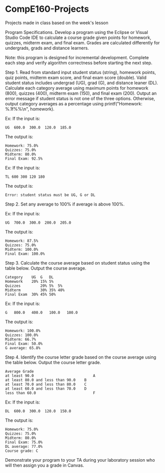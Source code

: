 # CompE160-Projects
Projects made in class based on the week's lesson

Program Specifications. Develop a program using the Eclipse or Visual Studio Code IDE to calculate a course grade given points for homework, quizzes, midterm exam, and final exam. Grades are calculated differently for undergrads, grads and distance learners. 

Note: this program is designed for incremental development. Complete each step and verify algorithm correctness before starting the next step.

Step 1. Read from standard input student status (string), homework points, quiz points, midterm exam score, and final exam score (double). Valid student status includes undergrad (UG), grad (G), and distance leaner (DL). Calculate each category average using maximum points for homework (800), quizzes (400), midterm exam (150), and final exam (200). Output an error message if student status is not one of the three options. Otherwise, output category averages as a percentage using printf("Homework: %.1f%%\n", homework).

Ex: If the input is:

    UG  600.0  300.0  120.0  185.0
The output is:

    Homework: 75.0%
    Quizzes: 75.0%
    Midterm: 80.0%
    Final Exam: 92.5%
Ex: If the input is:

    TL 600 300 120 180
The output is:

    Error: student status must be UG, G or DL

Step 2. Set any average to 100% if average is above 100%.

Ex: If the input is:

    UG  700.0  300.0  200.0  205.0
The output is:

    Homework: 87.5%
    Quizzes: 75.0%
    Midterm: 100.0%
    Final Exam: 100.0%

Step 3. Calculate the course average based on student status using the table below. Output the course average.

    Category	UG	G	DL
    Homework	20%	15%	5%
    Quizzes	        20%	5%	5%
    Midterm	        30%	35%	40%
    Final Exam	30%	45%	50%

Ex: If the input is:

    G   800.0   400.0   100.0   100.0
The output is:

    Homework: 100.0%
    Quizzes: 100.0%
    Midterm: 66.7%
    Final Exam: 50.0%
    G average: 65.8%

Step 4. Identify the course letter grade based on the course average using the table below. Output the course letter grade.

    Average	Grade
    at least 90.0	                        A
    at least 80.0 and less than 90.0	B
    at least 70.0 and less than 80.0	C
    at least 60.0 and less than 70.0	D
    less than 60.0	                        F

Ex: If the input is:

    DL  600.0  300.0  120.0  150.0
The output is:

    Homework: 75.0%
    Quizzes: 75.0%
    Midterm: 80.0%
    Final Exam: 75.0%
    DL average: 77.0%
    Course grade: C
 
Demonstrate your program to your TA during your laboratory session who will then assign you a grade in Canvas.
